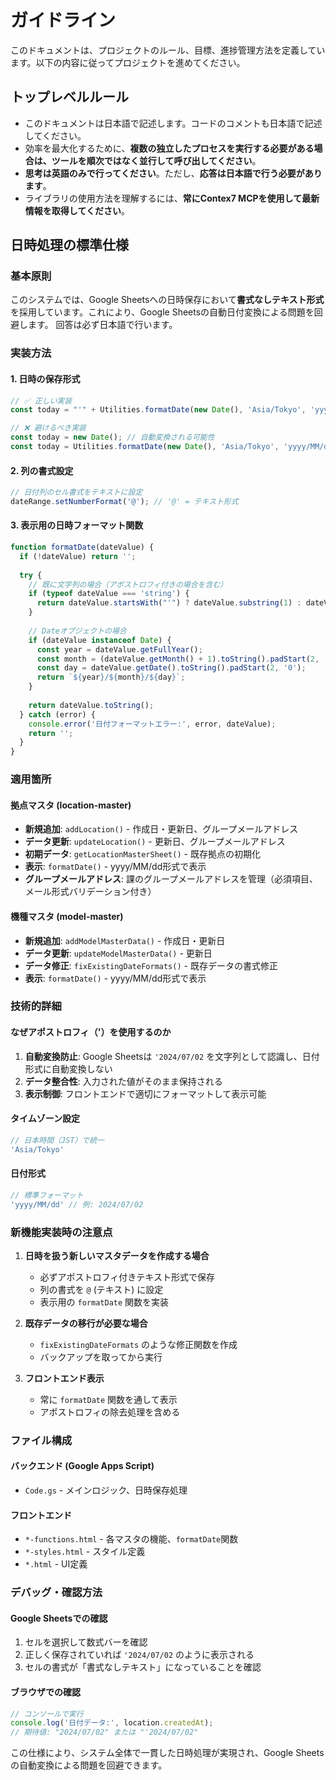 # ガイドライン

このドキュメントは、プロジェクトのルール、目標、進捗管理方法を定義しています。以下の内容に従ってプロジェクトを進めてください。

## トップレベルルール

- このドキュメントは日本語で記述します。コードのコメントも日本語で記述してください。
- 効率を最大化するために、**複数の独立したプロセスを実行する必要がある場合は、ツールを順次ではなく並行して呼び出してください**。
- **思考は英語のみで行ってください**。ただし、**応答は日本語で行う必要があります**。
- ライブラリの使用方法を理解するには、**常にContex7 MCPを使用して最新情報を取得してください**。

## 日時処理の標準仕様

### 基本原則
このシステムでは、Google Sheetsへの日時保存において**書式なしテキスト形式**を採用しています。これにより、Google Sheetsの自動日付変換による問題を回避します。
回答は必ず日本語で行います。

### 実装方法

#### 1. 日時の保存形式
```javascript
// ✅ 正しい実装
const today = "'" + Utilities.formatDate(new Date(), 'Asia/Tokyo', 'yyyy/MM/dd');

// ❌ 避けるべき実装
const today = new Date(); // 自動変換される可能性
const today = Utilities.formatDate(new Date(), 'Asia/Tokyo', 'yyyy/MM/dd'); // アポストロフィなし
```

#### 2. 列の書式設定
```javascript
// 日付列のセル書式をテキストに設定
dateRange.setNumberFormat('@'); // '@' = テキスト形式
```

#### 3. 表示用の日時フォーマット関数
```javascript
function formatDate(dateValue) {
  if (!dateValue) return '';
  
  try {
    // 既に文字列の場合（アポストロフィ付きの場合を含む）
    if (typeof dateValue === 'string') {
      return dateValue.startsWith("'") ? dateValue.substring(1) : dateValue;
    }
    
    // Dateオブジェクトの場合
    if (dateValue instanceof Date) {
      const year = dateValue.getFullYear();
      const month = (dateValue.getMonth() + 1).toString().padStart(2, '0');
      const day = dateValue.getDate().toString().padStart(2, '0');
      return `${year}/${month}/${day}`;
    }
    
    return dateValue.toString();
  } catch (error) {
    console.error('日付フォーマットエラー:', error, dateValue);
    return '';
  }
}
```

### 適用箇所

#### 拠点マスタ (location-master)
- **新規追加**: `addLocation()` - 作成日・更新日、グループメールアドレス
- **データ更新**: `updateLocation()` - 更新日、グループメールアドレス
- **初期データ**: `getLocationMasterSheet()` - 既存拠点の初期化
- **表示**: `formatDate()` - yyyy/MM/dd形式で表示
- **グループメールアドレス**: 課のグループメールアドレスを管理（必須項目、メール形式バリデーション付き）

#### 機種マスタ (model-master) 
- **新規追加**: `addModelMasterData()` - 作成日・更新日
- **データ更新**: `updateModelMasterData()` - 更新日
- **データ修正**: `fixExistingDateFormats()` - 既存データの書式修正
- **表示**: `formatDate()` - yyyy/MM/dd形式で表示

### 技術的詳細

#### なぜアポストロフィ（'）を使用するのか
1. **自動変換防止**: Google Sheetsは `'2024/07/02` を文字列として認識し、日付形式に自動変換しない
2. **データ整合性**: 入力された値がそのまま保持される
3. **表示制御**: フロントエンドで適切にフォーマットして表示可能

#### タイムゾーン設定
```javascript
// 日本時間（JST）で統一
'Asia/Tokyo'
```

#### 日付形式
```javascript
// 標準フォーマット
'yyyy/MM/dd' // 例: 2024/07/02
```

### 新機能実装時の注意点

1. **日時を扱う新しいマスタデータを作成する場合**
   - 必ずアポストロフィ付きテキスト形式で保存
   - 列の書式を `@` (テキスト) に設定
   - 表示用の `formatDate` 関数を実装

2. **既存データの移行が必要な場合**
   - `fixExistingDateFormats` のような修正関数を作成
   - バックアップを取ってから実行

3. **フロントエンド表示**
   - 常に `formatDate` 関数を通して表示
   - アポストロフィの除去処理を含める

### ファイル構成

#### バックエンド (Google Apps Script)
- `Code.gs` - メインロジック、日時保存処理

#### フロントエンド
- `*-functions.html` - 各マスタの機能、`formatDate`関数
- `*-styles.html` - スタイル定義
- `*.html` - UI定義

### デバッグ・確認方法

#### Google Sheetsでの確認
1. セルを選択して数式バーを確認
2. 正しく保存されていれば `'2024/07/02` のように表示される
3. セルの書式が「書式なしテキスト」になっていることを確認

#### ブラウザでの確認
```javascript
// コンソールで実行
console.log('日付データ:', location.createdAt);
// 期待値: "2024/07/02" または "'2024/07/02"
```

この仕様により、システム全体で一貫した日時処理が実現され、Google Sheetsの自動変換による問題を回避できます。